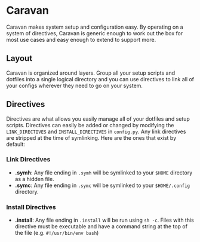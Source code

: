 # Caravan

Caravan makes system setup and configuration easy. By operating on a system of directives, Caravan is generic enough to work out the box for most use cases and easy enough to extend to support more.

## Layout
Caravan is organized around layers. Group all your setup scripts and dotfiles into a single logical directory and you can use directives to link all of your configs wherever they need to go on your system.

## Directives
Directives are what allows you easily manage all of your dotfiles and setup scripts. Directives can easily be added or changed by modifying the `LINK_DIRECTIVES` and `INSTALL_DIRECTIVES` in `config.py`. Any link directives are stripped at the time of symlinking.
Here are the ones that exist by default:
### Link Directives
* **.symh**: Any file ending in `.symh` will be symlinked to your `$HOME` directory as a hidden file.
* **.symc**: Any file ending in `.symc` will be symlinked to your `$HOME/.config` directory. 
### Install Directives
* **.install**: Any file ending in `.install` will be run using `sh -c`. Files with this directive must be executable and have a command string at the top of the file (e.g. `#!/usr/bin/env bash`)
